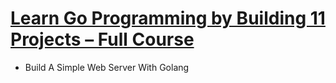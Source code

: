# [Learn Go Programming by Building 11 Projects – Full Course](https://www.youtube.com/watch?v=jFfo23yIWac)
- Build A Simple Web Server With Golang